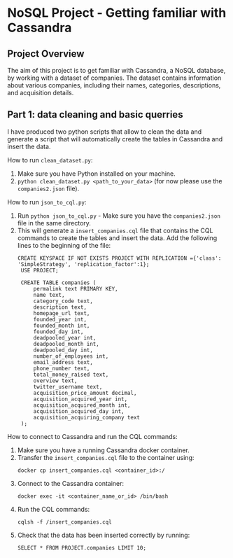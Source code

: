 # NoSQL Project - Getting familiar with Cassandra

## Project Overview

The aim of this project is to get familiar with Cassandra, a NoSQL database, by working with a dataset of companies. The dataset contains information about various companies, including their names, categories, descriptions, and acquisition details.
## Part 1: data cleaning and basic querries

I have produced two python scripts that allow to clean the data and generate a script that will automatically create the tables in Cassandra and insert the data.

How to run `clean_dataset.py`:
1. Make sure you have Python installed on your machine.
2. `python clean_dataset.py <path_to_your_data>` (for now please use the `companies2.json` file).

How to run `json_to_cql.py`:
1. Run `python json_to_cql.py` - Make sure you have the `companies2.json` file in the same directory.
2. This will generate a `insert_companies.cql` file that contains the CQL commands to create the tables and insert the data. Add the following lines to the beginning of the file:
   ```
   CREATE KEYSPACE IF NOT EXISTS PROJECT WITH REPLICATION ={'class': 'SimpleStrategy', 'replication_factor':1};
    USE PROJECT;

    CREATE TABLE companies (
        permalink text PRIMARY KEY,
        name text,
        category_code text,
        description text,
        homepage_url text,
        founded_year int,
        founded_month int,
        founded_day int,
        deadpooled_year int,
        deadpooled_month int,
        deadpooled_day int,
        number_of_employees int,
        email_address text,
        phone_number text,
        total_money_raised text,
        overview text,
        twitter_username text,
        acquisition_price_amount decimal,
        acquisition_acquired_year int,
        acquisition_acquired_month int,
        acquisition_acquired_day int,
        acquisition_acquiring_company text
    );
   ```

How to connect to Cassandra and run the CQL commands:
1. Make sure you have a running Cassandra docker container.
2. Transfer the `insert_companies.cql` file to the container using:
   ```
   docker cp insert_companies.cql <container_id>:/
   ```
3. Connect to the Cassandra container:
   ```
   docker exec -it <container_name_or_id> /bin/bash
   ```
4. Run the CQL commands:
   ```
   cqlsh -f /insert_companies.cql
   ```
5. Check that the data has been inserted correctly by running:
   ```
   SELECT * FROM PROJECT.companies LIMIT 10;
   ```


